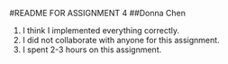#README FOR ASSIGNMENT 4
##Donna Chen

1. I think I implemented everything correctly.
2. I did not collaborate with anyone for this assignment.
3. I spent 2-3 hours on this assignment.